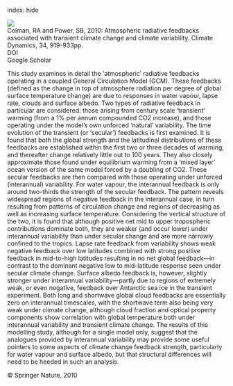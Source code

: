 index: hide

<div class="Citation">
    <div class="Citation-thumb CitationThumb-linked"  data-href="https://doi.org/10.1007/s00382-009-0541-8">
      <img src="https://static.claimspace.cloud/climate-study-static/refs/thumbs/12/Colman_and_Power_2010-thumb.png" />
    </div>

  <div class="Citation-body">
    <div class="Citation-text">Colman, RA and Power, SB, 2010: Atmospheric radiative feedbacks associated with transient climate change and climate variability. <span class="Article-journal">Climate Dynamics, </span><span class="Article-volume">34, </span>919-933pp.</div>
    <div class="Citation-links">
      <div class="CitationLink" data-href="https://doi.org/10.1007/s00382-009-0541-8">
        <div class="CitationLink-icon CitationLink-Doi"></div>
        <div class="CitationLink-text">DOI</div>
      </div>
      <div class="CitationLink" data-href="https://scholar.google.com/scholar?q=10.1007/s00382-009-0541-8">
        <div class="CitationLink-icon CitationLink-Scholar"></div>
        <div class="CitationLink-text">Google Scholar</div>
      </div>
    </div>
  </div>
</div>

This study examines in detail the ‘atmospheric’ radiative feedbacks operating in a coupled General Circulation Model (GCM). These feedbacks (defined as the change in top of atmosphere radiation per degree of global surface temperature change) are due to responses in water vapour, lapse rate, clouds and surface albedo. Two types of radiative feedback in particular are considered: those arising from century scale ‘transient’ warming (from a 1% per annum compounded CO2 increase), and those operating under the model’s own unforced ‘natural’ variability. The time evolution of the transient (or ‘secular’) feedbacks is first examined. It is found that both the global strength and the latitudinal distributions of these feedbacks are established within the first two or three decades of warming, and thereafter change relatively little out to 100 years. They also closely approximate those found under equilibrium warming from a ‘mixed layer’ ocean version of the same model forced by a doubling of CO2. These secular feedbacks are then compared with those operating under unforced (interannual) variability. For water vapour, the interannual feedback is only around two-thirds the strength of the secular feedback. The pattern reveals widespread regions of negative feedback in the interannual case, in turn resulting from patterns of circulation change and regions of decreasing as well as increasing surface temperature. Considering the vertical structure of the two, it is found that although positive net mid to upper tropospheric contributions dominate both, they are weaker (and occur lower) under interannual variability than under secular change and are more narrowly confined to the tropics. Lapse rate feedback from variability shows weak negative feedback over low latitudes combined with strong positive feedback in mid-to-high latitudes resulting in no net global feedback—in contrast to the dominant negative low to mid-latitude response seen under secular climate change. Surface albedo feedback is, however, slightly stronger under interannual variability—partly due to regions of extremely weak, or even negative, feedback over Antarctic sea ice in the transient experiment. Both long and shortwave global cloud feedbacks are essentially zero on interannual timescales, with the shortwave term also being very weak under climate change, although cloud fraction and optical property components show correlation with global temperature both under interannual variability and transient climate change. The results of this modelling study, although for a single model only, suggest that the analogues provided by interannual variability may provide some useful pointers to some aspects of climate change feedback strength, particularly for water vapour and surface albedo, but that structural differences will need to be heeded in such an analysis.

<div class="Citation-copy">
&copy; Springer Nature, 2010
</div>